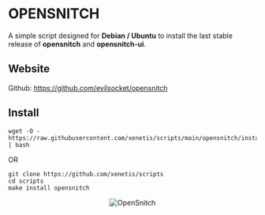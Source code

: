 # OPENSNITCH

A simple script designed for **Debian / Ubuntu** to install the last stable release of **opensnitch** and **opensnitch-ui**.

## Website

Github: https://github.com/evilsocket/opensnitch

## Install 

````shell
wget -O - https://raw.githubusercontent.com/xenetis/scripts/main/opensnitch/install.sh | bash
````
OR 
````shell
git clone https://github.com/xenetis/scripts
cd scripts
make install opensnitch
````

<p align="center">
  <img src="https://user-images.githubusercontent.com/2742953/85205382-6ba9cb00-b31b-11ea-8e9a-bd4b8b05a236.png" alt="OpenSnitch"/>
</p>